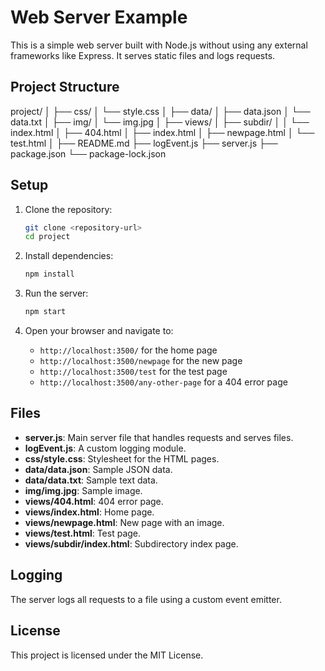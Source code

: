 # Web Server Example

This is a simple web server built with Node.js without using any external frameworks like Express. 
It serves static files and logs requests.

## Project Structure
project/
│
├── css/
│ └── style.css
│
├── data/
│ ├── data.json
│ └── data.txt
│
├── img/
│ └── img.jpg
│
├── views/
│ ├── subdir/
│ │ └── index.html
│ ├── 404.html
│ ├── index.html
│ ├── newpage.html
│ └── test.html
│
├── README.md
├── logEvent.js
├── server.js
├── package.json
└── package-lock.json

## Setup

1. Clone the repository:
    ```sh
    git clone <repository-url>
    cd project
    ```

2. Install dependencies:
    ```sh
    npm install
    ```

3. Run the server:
    ```sh
    npm start
    ```

4. Open your browser and navigate to:
    - `http://localhost:3500/` for the home page
    - `http://localhost:3500/newpage` for the new page
    - `http://localhost:3500/test` for the test page
    - `http://localhost:3500/any-other-page` for a 404 error page

## Files

- **server.js**: Main server file that handles requests and serves files.
- **logEvent.js**: A custom logging module.
- **css/style.css**: Stylesheet for the HTML pages.
- **data/data.json**: Sample JSON data.
- **data/data.txt**: Sample text data.
- **img/img.jpg**: Sample image.
- **views/404.html**: 404 error page.
- **views/index.html**: Home page.
- **views/newpage.html**: New page with an image.
- **views/test.html**: Test page.
- **views/subdir/index.html**: Subdirectory index page.

## Logging

The server logs all requests to a file using a custom event emitter.

## License

This project is licensed under the MIT License.